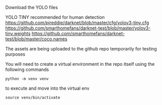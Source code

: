 
Download the YOLO files

YOLO TINY recommended for human detection 
https://github.com/pjreddie/darknet/blob/master/cfg/yolov3-tiny.cfg
https://github.com/smarthomefans/darknet-test/blob/master/yolov3-tiny.weights
https://github.com/smarthomefans/darknet-test/blob/master/coco.names

The assets are being uploaded to the github repo temporarily for testing purposes

You will need to create a virtual environment in the repo itself using the following commands

```python -m venv venv```

to execute and move into the virtual env

```source venv/bin/activate```



